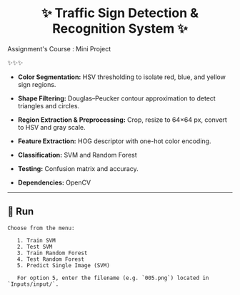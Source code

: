 <h1 align="center">✨ Traffic Sign Detection & Recognition System ✨</h1>

Assignment's Course : Mini Project

✨✨✨

- **Color Segmentation:** HSV thresholding to isolate red, blue, and yellow sign regions.  
- **Shape Filtering:** Douglas–Peucker contour approximation to detect triangles and circles.  
- **Region Extraction & Preprocessing:** Crop, resize to 64×64 px, convert to HSV and gray scale.  
- **Feature Extraction:** HOG descriptor with one-hot color encoding.  
- **Classification:** SVM and Random Forest
- **Testing:** Confusion matrix and accuracy.

- **Dependencies:** OpenCV 

---


## 🔧 Run
``` 
Choose from the menu:

   1. Train SVM
   2. Test SVM
   3. Train Random Forest
   4. Test Random Forest
   5. Predict Single Image (SVM)

   For option 5, enter the filename (e.g. `005.png`) located in `Inputs/input/`.
```

